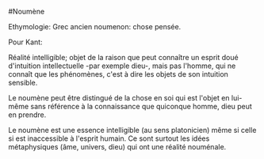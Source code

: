 #Noumène

Ethymologie: Grec ancien noumenon: chose pensée.

Pour Kant:

Réalité intelligible; objet de la raison que peut connaître un esprit doué d'intuition intellectuelle -par exemple dieu-, mais pas l'homme, qui ne connaît que les phénomènes, c'est à dire les objets de son intuition sensible.

Le noumène peut être distingué de la chose en soi qui est l'objet en lui-même sans référence à la connaissance que quiconque homme, dieu peut en prendre.

Le noumène est une essence intelligible (au sens platonicien) même si celle si est inaccessible à l'esprit humain. Ce sont surtout les idées métaphysiques (âme, univers, dieu) qui ont une réalité nouménale.
